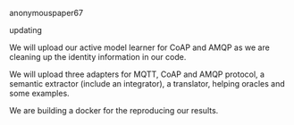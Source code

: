 anonymouspaper67

updating

We will upload our active model learner for CoAP and AMQP as we are cleaning up the identity information in our code.

We will upload three adapters for MQTT, CoAP and AMQP protocol, a semantic extractor (include an integrator), a translator, helping oracles and some examples.

We are building a docker for the reproducing our results.